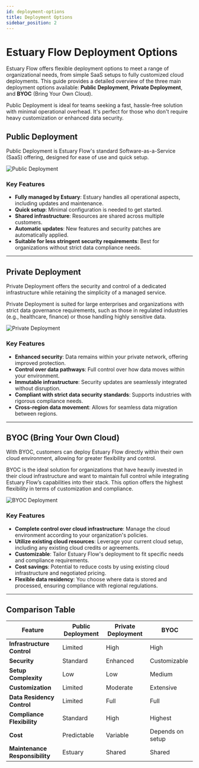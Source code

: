 ```yaml
---
id: deployment-options
title: Deployment Options
sidebar_position: 2
---
```


# Estuary Flow Deployment Options

Estuary Flow offers flexible deployment options to meet a range of organizational needs, from simple SaaS setups to
fully customized cloud deployments. This guide provides a detailed overview of the three main deployment options
available: **Public Deployment**, **Private Deployment**, and **BYOC** (Bring Your Own Cloud).

Public Deployment is ideal for teams seeking a fast, hassle-free solution with minimal operational overhead. It's
perfect for those who don't require heavy customization or enhanced data security.

## Public Deployment

Public Deployment is Estuary Flow's standard Software-as-a-Service (SaaS) offering, designed for ease of use and quick
setup.

![Public Deployment](https://storage.googleapis.com/estuary-marketing-strapi-uploads/uploads//public_deployment_39e1de1537/public_deployment_39e1de1537.png)

### Key Features

- **Fully managed by Estuary**: Estuary handles all operational aspects, including updates and maintenance.
- **Quick setup**: Minimal configuration is needed to get started.
- **Shared infrastructure**: Resources are shared across multiple customers.
- **Automatic updates**: New features and security patches are automatically applied.
- **Suitable for less stringent security requirements**: Best for organizations without strict data compliance needs.

---

## Private Deployment

Private Deployment offers the security and control of a dedicated infrastructure while retaining the simplicity of a
managed service.

Private Deployment is suited for large enterprises and organizations with strict data governance requirements, such as
those in regulated industries (e.g., healthcare, finance) or those handling highly sensitive data.

![Private Deployment](https://storage.googleapis.com/estuary-marketing-strapi-uploads/uploads//private_deployment_18e21ce056/private_deployment_18e21ce056.png)

### Key Features

- **Enhanced security**: Data remains within your private network, offering improved protection.
- **Control over data pathways**: Full control over how data moves within your environment.
- **Immutable infrastructure**: Security updates are seamlessly integrated without disruption.
- **Compliant with strict data security standards**: Supports industries with rigorous compliance needs.
- **Cross-region data movement**: Allows for seamless data migration between regions.

---

## BYOC (Bring Your Own Cloud)

With BYOC, customers can deploy Estuary Flow directly within their own cloud environment, allowing for greater
flexibility and control.

BYOC is the ideal solution for organizations that have heavily invested in their cloud infrastructure and want to
maintain full control while integrating Estuary Flow’s capabilities into their stack. This option offers the highest
flexibility in terms of customization and compliance.

![BYOC Deployment](https://storage.googleapis.com/estuary-marketing-strapi-uploads/uploads//byoc_deployment_f88f0a3e94/byoc_deployment_f88f0a3e94.png)

### Key Features

- **Complete control over cloud infrastructure**: Manage the cloud environment according to your organization's
  policies.
- **Utilize existing cloud resources**: Leverage your current cloud setup, including any existing cloud credits or
  agreements.
- **Customizable**: Tailor Estuary Flow's deployment to fit specific needs and compliance requirements.
- **Cost savings**: Potential to reduce costs by using existing cloud infrastructure and negotiated pricing.
- **Flexible data residency**: You choose where data is stored and processed, ensuring compliance with regional
  regulations.

---

## Comparison Table

| Feature                        | Public Deployment | Private Deployment | BYOC             |
|--------------------------------|-------------------|--------------------|------------------|
| **Infrastructure Control**     | Limited           | High               | High             |
| **Security**                   | Standard          | Enhanced           | Customizable     |
| **Setup Complexity**           | Low               | Low                | Medium           |
| **Customization**              | Limited           | Moderate           | Extensive        |
| **Data Residency Control**     | Limited           | Full               | Full             |
| **Compliance Flexibility**     | Standard          | High               | Highest          |
| **Cost**                       | Predictable       | Variable           | Depends on setup |
| **Maintenance Responsibility** | Estuary           | Shared             | Shared           |
